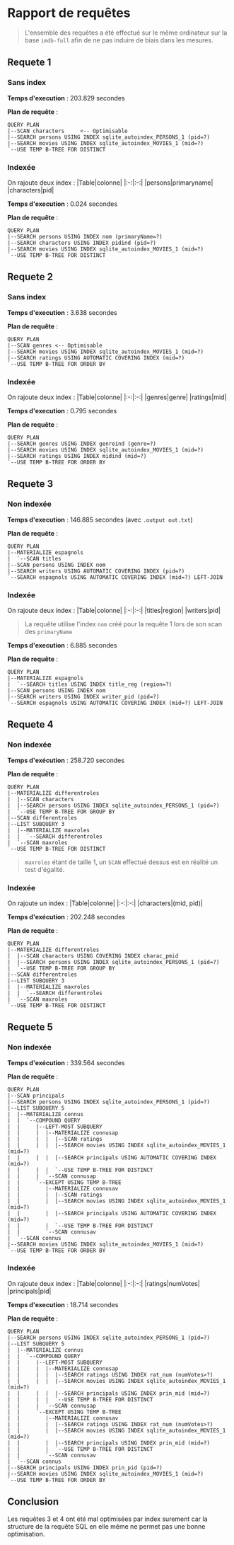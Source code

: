 # Rapport de requêtes

> L'ensemble des requêtes a été effectué sur le même ordinateur sur la base `imdb-full` afin de ne pas induire de biais dans les mesures.

## Requete 1

### Sans index

**Temps d'execution** : 203.829 secondes

**Plan de requête** :
```
QUERY PLAN
|--SCAN characters     <-- Optimisable
|--SEARCH persons USING INDEX sqlite_autoindex_PERSONS_1 (pid=?)
|--SEARCH movies USING INDEX sqlite_autoindex_MOVIES_1 (mid=?)
`--USE TEMP B-TREE FOR DISTINCT
```

### Indexée

On rajoute deux index :
|Table|colonne|
|:-:|:-:|
|persons|primaryname|
|characters|pid|

**Temps d'execution** : 0.024 secondes

**Plan de requête** :
```
QUERY PLAN
|--SEARCH persons USING INDEX nom (primaryName=?)
|--SEARCH characters USING INDEX pidind (pid=?)
|--SEARCH movies USING INDEX sqlite_autoindex_MOVIES_1 (mid=?)
`--USE TEMP B-TREE FOR DISTINCT
```

## Requete 2

### Sans index

**Temps d'execution** : 3.638 secondes

**Plan de requête** :
```
QUERY PLAN
|--SCAN genres <-- Optimisable
|--SEARCH movies USING INDEX sqlite_autoindex_MOVIES_1 (mid=?)
|--SEARCH ratings USING AUTOMATIC COVERING INDEX (mid=?)
`--USE TEMP B-TREE FOR ORDER BY
```

### Indexée

On rajoute deux index :
|Table|colonne|
|:-:|:-:|
|genres|genre|
|ratings|mid|

**Temps d'execution** : 0.795 secondes

**Plan de requête** : 
```
QUERY PLAN
|--SEARCH genres USING INDEX genreind (genre=?)
|--SEARCH movies USING INDEX sqlite_autoindex_MOVIES_1 (mid=?)
|--SEARCH ratings USING INDEX midind (mid=?)
`--USE TEMP B-TREE FOR ORDER BY
```

## Requete 3

### Non indexée

**Temps d'execution** : 146.885 secondes (avec `.output out.txt`)

**Plan de requête** :
```
QUERY PLAN
|--MATERIALIZE espagnols
|  `--SCAN titles
|--SCAN persons USING INDEX nom
|--SEARCH writers USING AUTOMATIC COVERING INDEX (pid=?)
`--SEARCH espagnols USING AUTOMATIC COVERING INDEX (mid=?) LEFT-JOIN
```

### Indexée

On rajoute deux index :
|Table|colonne|
|:-:|:-:|
|titles|region|
|writers|pid|

> La requête utilise l'index `nom` créé pour la requête 1 lors de son scan des `primaryName`

**Temps d'execution** : 6.885 secondes

**Plan de requête** :
```
QUERY PLAN
|--MATERIALIZE espagnols
|  `--SEARCH titles USING INDEX title_reg (region=?)
|--SCAN persons USING INDEX nom
|--SEARCH writers USING INDEX writer_pid (pid=?)
`--SEARCH espagnols USING AUTOMATIC COVERING INDEX (mid=?) LEFT-JOIN
```

## Requete 4

### Non indexée

**Temps d'exécution** : 258.720 secondes

**Plan de requête** : 
```
QUERY PLAN
|--MATERIALIZE differentroles
|  |--SCAN characters
|  |--SEARCH persons USING INDEX sqlite_autoindex_PERSONS_1 (pid=?)
|  `--USE TEMP B-TREE FOR GROUP BY
|--SCAN differentroles
|--LIST SUBQUERY 3
|  |--MATERIALIZE maxroles
|  |  `--SEARCH differentroles
|  `--SCAN maxroles 
`--USE TEMP B-TREE FOR DISTINCT
```

> `maxroles` étant de taille 1, un `SCAN` effectué dessus est en réalité un test d'égalité.

### Indexée

On rajoute un index :
|Table|colonne|
|:-:|:-:|
|characters|(mid, pid)|

**Temps d'exécution** : 202.248 secondes

**Plan de requête** : 
```
QUERY PLAN
|--MATERIALIZE differentroles
|  |--SCAN characters USING COVERING INDEX charac_pmid
|  |--SEARCH persons USING INDEX sqlite_autoindex_PERSONS_1 (pid=?)
|  `--USE TEMP B-TREE FOR GROUP BY
|--SCAN differentroles
|--LIST SUBQUERY 3
|  |--MATERIALIZE maxroles
|  |  `--SEARCH differentroles
|  `--SCAN maxroles
`--USE TEMP B-TREE FOR DISTINCT
```

## Requete 5

### Non indexée

**Temps d'exécution** : 339.564 secondes

**Plan de requête** : 
```
QUERY PLAN
|--SCAN principals
|--SEARCH persons USING INDEX sqlite_autoindex_PERSONS_1 (pid=?)
|--LIST SUBQUERY 5
|  |--MATERIALIZE connus
|  |  `--COMPOUND QUERY
|  |     |--LEFT-MOST SUBQUERY
|  |     |  |--MATERIALIZE connusap
|  |     |  |  |--SCAN ratings
|  |     |  |  |--SEARCH movies USING INDEX sqlite_autoindex_MOVIES_1 (mid=?)
|  |     |  |  |--SEARCH principals USING AUTOMATIC COVERING INDEX (mid=?)
|  |     |  |  `--USE TEMP B-TREE FOR DISTINCT
|  |     |  `--SCAN connusap
|  |     `--EXCEPT USING TEMP B-TREE
|  |        |--MATERIALIZE connusav
|  |        |  |--SCAN ratings
|  |        |  |--SEARCH movies USING INDEX sqlite_autoindex_MOVIES_1 (mid=?)
|  |        |  |--SEARCH principals USING AUTOMATIC COVERING INDEX (mid=?)
|  |        |  `--USE TEMP B-TREE FOR DISTINCT
|  |        `--SCAN connusav
|  `--SCAN connus
|--SEARCH movies USING INDEX sqlite_autoindex_MOVIES_1 (mid=?)
`--USE TEMP B-TREE FOR ORDER BY
```

### Indexée

On rajoute deux index :
|Table|colonne|
|:-:|:-:|
|ratings|numVotes|
|principals|pid|

**Temps d'execution** : 18.714 secondes

**Plan de requête** : 
```
QUERY PLAN
|--SEARCH persons USING INDEX sqlite_autoindex_PERSONS_1 (pid=?)
|--LIST SUBQUERY 5
|  |--MATERIALIZE connus
|  |  `--COMPOUND QUERY
|  |     |--LEFT-MOST SUBQUERY
|  |     |  |--MATERIALIZE connusap
|  |     |  |  |--SEARCH ratings USING INDEX rat_num (numVotes>?)
|  |     |  |  |--SEARCH movies USING INDEX sqlite_autoindex_MOVIES_1 (mid=?)
|  |     |  |  |--SEARCH principals USING INDEX prin_mid (mid=?)
|  |     |  |  `--USE TEMP B-TREE FOR DISTINCT
|  |     |  `--SCAN connusap
|  |     `--EXCEPT USING TEMP B-TREE
|  |        |--MATERIALIZE connusav
|  |        |  |--SEARCH ratings USING INDEX rat_num (numVotes>?)
|  |        |  |--SEARCH movies USING INDEX sqlite_autoindex_MOVIES_1 (mid=?)
|  |        |  |--SEARCH principals USING INDEX prin_mid (mid=?)
|  |        |  `--USE TEMP B-TREE FOR DISTINCT
|  |        `--SCAN connusav
|  `--SCAN connus
|--SEARCH principals USING INDEX prin_pid (pid=?)
|--SEARCH movies USING INDEX sqlite_autoindex_MOVIES_1 (mid=?)
`--USE TEMP B-TREE FOR ORDER BY
```

## Conclusion

Les requêtes 3 et 4 ont été mal optimisées par index surement car la structure de la requête SQL en elle même ne permet pas une bonne optimisation.